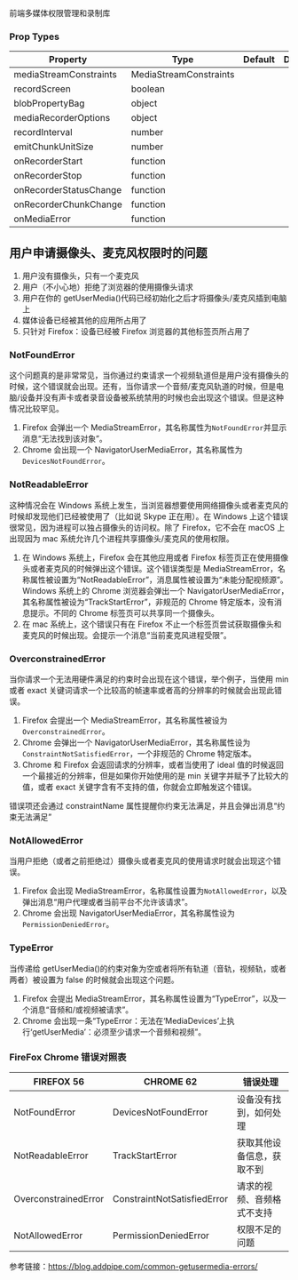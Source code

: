 前端多媒体权限管理和录制库

### Prop Types

| Property               | Type                   | Default | Description | required |
| ---------------------- | ---------------------- | ------- | ----------- | -------- |
| mediaStreamConstraints | MediaStreamConstraints |         |             | N        |
| recordScreen           | boolean                |         |             | N        |
| blobPropertyBag        | object                 |         |             | N        |
| mediaRecorderOptions   | object                 |         |             | N        |
| recordInterval         | number                 |         |             | N        |
| emitChunkUnitSize      | number                 |         |             | N        |
| onRecorderStart        | function               |         |             | N        |
| onRecorderStop         | function               |         |             | N        |
| onRecorderStatusChange | function               |         |             | N        |
| onRecorderChunkChange  | function               |         |             | N        |
| onMediaError           | function               |         |             | N        |

## 用户申请摄像头、麦克风权限时的问题

1. 用户没有摄像头，只有一个麦克风
2. 用户（不小心地）拒绝了浏览器的使用摄像头请求
3. 用户在你的 getUserMedia()代码已经初始化之后才将摄像头/麦克风插到电脑上
4. 媒体设备已经被其他的应用所占用了
5. 只针对 Firefox：设备已经被 Firefox 浏览器的其他标签页所占用了

### NotFoundError

这个问题真的是非常常见，当你通过约束请求一个视频轨道但是用户没有摄像头的时候，这个错误就会出现。还有，当你请求一个音频/麦克风轨道的时候，但是电脑/设备并没有声卡或者录音设备被系统禁用的时候也会出现这个错误。但是这种情况比较罕见。

1. Firefox 会弹出一个 MediaStreamError，其名称属性为`NotFoundError`并显示消息“无法找到该对象”。
2. Chrome 会出现一个 NavigatorUserMediaError，其名称属性为`DevicesNotFoundError`。

### NotReadableError

这种情况会在 Windows 系统上发生，当浏览器想要使用网络摄像头或者麦克风的时候却发现他们已经被使用了（比如说 Skype 正在用）。在 Windows 上这个错误很常见，因为进程可以独占摄像头的访问权。除了 Firefox，它不会在 macOS 上出现因为 mac 系统允许几个进程共享摄像头/麦克风的使用权限。

1. 在 Windows 系统上，Firefox 会在其他应用或者 Firefox 标签页正在使用摄像头或者麦克风的时候弹出这个错误。这个错误类型是 MediaStreamError，名称属性被设置为“NotReadableError”，消息属性被设置为“未能分配视频源”。
   Windows 系统上的 Chrome 浏览器会弹出一个 NavigatorUserMediaError，其名称属性被设为“TrackStartError”，非规范的 Chrome 特定版本，没有消息提示。不同的 Chrome 标签页可以共享同一个摄像头。
2. 在 mac 系统上，这个错误只有在 Firefox 不止一个标签页尝试获取摄像头和麦克风的时候出现。会提示一个消息“当前麦克风进程受限”。

### OverconstrainedError

当你请求一个无法用硬件满足的约束时会出现在这个错误，举个例子，当使用 min 或者 exact 关键词请求一个比较高的帧速率或者高的分辨率的时候就会出现此错误。

1. Firefox 会提出一个 MediaStreamError，其名称属性被设为`OverconstrainedError`。
2. Chrome 会弹出一个 NavigatorUserMediaError，其名称属性设为`ConstraintNotSatisfiedError`，一个非规范的 Chrome 特定版本。
3. Chrome 和 Firefox 会返回请求的分辨率，或者当使用了 ideal 值的时候返回一个最接近的分辨率，但是如果你开始使用的是 min 关键字并赋予了比较大的值，或者 exact 关键字含有不支持的值，你就会立即触发这个错误。

错误项还会通过 constraintName 属性提醒你约束无法满足，并且会弹出消息“约束无法满足”

### NotAllowedError

当用户拒绝（或者之前拒绝过）摄像头或者麦克风的使用请求时就会出现这个错误。

1. Firefox 会出现 MediaStreamError，名称属性设置为`NotAllowedError`，以及弹出消息“用户代理或者当前平台不允许该请求”。
2. Chrome 会出现 NavigatorUserMediaError，其名称属性设为`PermissionDeniedError`。

### TypeError

当传递给 getUserMedia()的约束对象为空或者将所有轨道（音轨，视频轨，或者两者）被设置为 false 的时候就会出现这个问题。

1. Firefox 会提出 MediaStreamError，其名称属性设置为“TypeError”，以及一个消息“音频和/或视频被请求”。
2. Chrome 会出现一条“TypeError：无法在‘MediaDevices’上执行‘getUserMedia’：必须至少请求一个音频和视频”。

### FireFox Chrome 错误对照表

| FIREFOX 56           | CHROME 62                   | 错误处理                   |
| -------------------- | --------------------------- | -------------------------- |
| NotFoundError        | DevicesNotFoundError        | 设备没有找到，如何处理     |
| NotReadableError     | TrackStartError             | 获取其他设备信息，获取不到 |
| OverconstrainedError | ConstraintNotSatisfiedError | 请求的视频、音频格式不支持 |
| NotAllowedError      | PermissionDeniedError       | 权限不足的问题             |

参考链接：<https://blog.addpipe.com/common-getusermedia-errors/>
